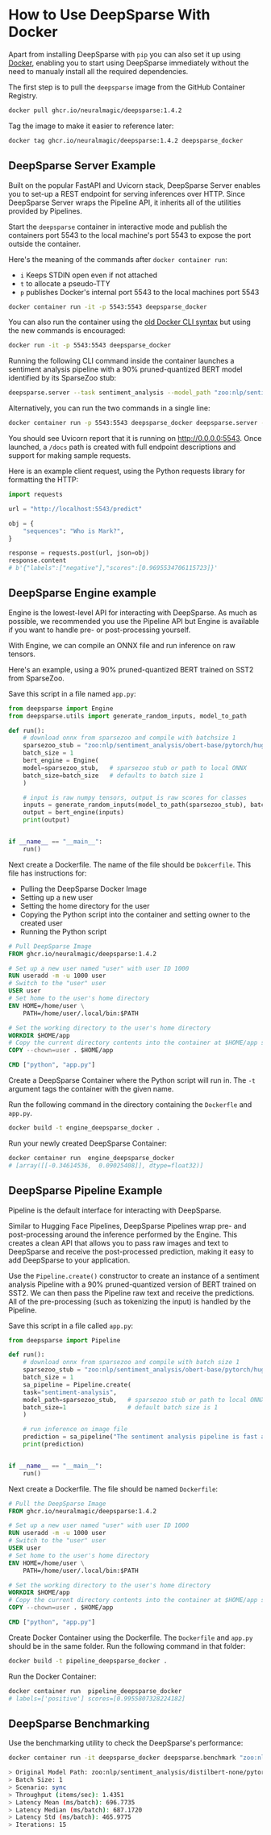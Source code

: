 <!--
Copyright (c) 2021 - present / Neuralmagic, Inc. All Rights Reserved.

Licensed under the Apache License, Version 2.0 (the "License");
you may not use this file except in compliance with the License.
You may obtain a copy of the License at

   http://www.apache.org/licenses/LICENSE-2.0

Unless required by applicable law or agreed to in writing,
software distributed under the License is distributed on an "AS IS" BASIS,
WITHOUT WARRANTIES OR CONDITIONS OF ANY KIND, either express or implied.
See the License for the specific language governing permissions and
limitations under the License.
-->
# How to Use DeepSparse With Docker 
Apart from installing DeepSparse with `pip` you can also set it up using [Docker](https://www.docker.com/), enabling you to start using DeepSparse immediately without the need to manualy install all the required dependencies. 

The first step is to pull the `deepsparse` image from the GitHub Container Registry. 

```bash
docker pull ghcr.io/neuralmagic/deepsparse:1.4.2
```

Tag the image to make it easier to reference later:

```bash
docker tag ghcr.io/neuralmagic/deepsparse:1.4.2 deepsparse_docker
```
## DeepSparse Server Example

Built on the popular FastAPI and Uvicorn stack, DeepSparse Server enables you to set-up a REST endpoint for serving inferences over HTTP. Since DeepSparse Server wraps the Pipeline API, it inherits all of the utilities provided by Pipelines.

Start the `deepsparse` container in interactive mode and publish the containers port 5543 to the local machine's port 5543 to expose the port outside the container. 

Here's the meaning of the commands after  `docker container run`:
- `i` Keeps STDIN open even if not attached
- `t` to allocate a pseudo-TTY
- `p` publishes Docker's internal port 5543 to the local machines port 5543
```bash
docker container run -it -p 5543:5543 deepsparse_docker
```
You can also run the container using the [old Docker CLI syntax](https://www.docker.com/blog/whats-new-in-docker-1-13/) but using the new commands is encouraged: 
```bash
docker run -it -p 5543:5543 deepsparse_docker
```
Running the following CLI command inside the container launches a sentiment analysis pipeline with a 90% pruned-quantized BERT model identified by its SparseZoo stub:

```bash
deepsparse.server --task sentiment_analysis --model_path "zoo:nlp/sentiment_analysis/distilbert-none/pytorch/huggingface/sst2/pruned90-none"
```
Alternatively, you can run the two commands in a single line: 
```bash 
docker container run -p 5543:5543 deepsparse_docker deepsparse.server --task sentiment_analysis --model_path "zoo:nlp/sentiment_analysis/distilbert-none/pytorch/huggingface/sst2/pruned90-none"
```
You should see Uvicorn report that it is running on http://0.0.0.0:5543. Once launched, a `/docs` path is created with full endpoint descriptions and support for making sample requests.

Here is an example client request, using the Python requests library for formatting the HTTP:
```python
import requests

url = "http://localhost:5543/predict"

obj = {
    "sequences": "Who is Mark?",
}

response = requests.post(url, json=obj)
response.content
# b'{"labels":["negative"],"scores":[0.9695534706115723]}'
```
## DeepSparse Engine example

Engine is the lowest-level API for interacting with DeepSparse. As much as possible, we recommended you use the Pipeline API but Engine is available if you want to handle pre- or post-processing yourself.

With Engine, we can compile an ONNX file and run inference on raw tensors.

Here's an example, using a 90% pruned-quantized BERT trained on SST2 from SparseZoo.

Save this script in a file named `app.py`:
```python
from deepsparse import Engine
from deepsparse.utils import generate_random_inputs, model_to_path

def run():
    # download onnx from sparsezoo and compile with batchsize 1
    sparsezoo_stub = "zoo:nlp/sentiment_analysis/obert-base/pytorch/huggingface/sst2/pruned90_quant-none"
    batch_size = 1
    bert_engine = Engine(
    model=sparsezoo_stub,   # sparsezoo stub or path to local ONNX
    batch_size=batch_size   # defaults to batch size 1
    )

    # input is raw numpy tensors, output is raw scores for classes
    inputs = generate_random_inputs(model_to_path(sparsezoo_stub), batch_size)
    output = bert_engine(inputs)
    print(output)


if __name__ == "__main__":
    run()
```
Next create a Dockerfile. The name of the file should be `Dokcerfile`. This file has instructions for: 
- Pulling the DeepSparse Docker Image 
- Setting up a new user 
- Setting the home directory for the user 
- Copying the Python script into the container and setting owner to the created user
- Running the Python script 
```Dockerfile
# Pull DeepSparse Image
FROM ghcr.io/neuralmagic/deepsparse:1.4.2

# Set up a new user named "user" with user ID 1000
RUN useradd -m -u 1000 user
# Switch to the "user" user
USER user
# Set home to the user's home directory
ENV HOME=/home/user \
    PATH=/home/user/.local/bin:$PATH

# Set the working directory to the user's home directory
WORKDIR $HOME/app
# Copy the current directory contents into the container at $HOME/app setting the owner to the user
COPY --chown=user . $HOME/app

CMD ["python", "app.py"]
```
Create a DeepSparse Container where the Python script will run in. The `-t` argument tags the container with the given name. 

Run the following command in the directory containing the `Dockerfle` and `app.py`. 
```bash 
docker build -t engine_deepsparse_docker .
```
Run your newly created DeepSparse Container: 
```bash 
docker container run  engine_deepsparse_docker
# [array([[-0.34614536,  0.09025408]], dtype=float32)]
```

## DeepSparse Pipeline Example
Pipeline is the default interface for interacting with DeepSparse.

Similar to Hugging Face Pipelines, DeepSparse Pipelines wrap pre- and post-processing around the inference performed by the Engine. This creates a clean API that allows you to pass raw images and text to DeepSparse and receive the post-processed prediction, making it easy to add DeepSparse to your application.

Use the `Pipeline.create()` constructor to create an instance of a sentiment analysis Pipeline with a 90% pruned-quantized version of BERT trained on SST2. We can then pass the Pipeline raw text and receive the predictions. All of the pre-processing (such as tokenizing the input) is handled by the Pipeline.

Save this script in a file called `app.py`:
```python
from deepsparse import Pipeline

def run():
    # download onnx from sparsezoo and compile with batch size 1
    sparsezoo_stub = "zoo:nlp/sentiment_analysis/obert-base/pytorch/huggingface/sst2/pruned90_quant-none"
    batch_size = 1
    sa_pipeline = Pipeline.create(
    task="sentiment-analysis",
    model_path=sparsezoo_stub,   # sparsezoo stub or path to local ONNX
    batch_size=1                 # default batch size is 1
    )

    # run inference on image file
    prediction = sa_pipeline("The sentiment analysis pipeline is fast and easy to use")
    print(prediction)


if __name__ == "__main__":
    run()
```
Next create a Dockerfile. The file should be named `Dockerfile`: 
```Dockerfile
# Pull the DeepSparse Image
FROM ghcr.io/neuralmagic/deepsparse:1.4.2

# Set up a new user named "user" with user ID 1000
RUN useradd -m -u 1000 user
# Switch to the "user" user
USER user
# Set home to the user's home directory
ENV HOME=/home/user \
    PATH=/home/user/.local/bin:$PATH

# Set the working directory to the user's home directory
WORKDIR $HOME/app
# Copy the current directory contents into the container at $HOME/app setting the owner to the user
COPY --chown=user . $HOME/app

CMD ["python", "app.py"]
```

Create Docker Container using the Dockerfile. The `Dockerfile` and `app.py` should be in the same folder. Run the following command in that folder:
```bash 
docker build -t pipeline_deepsparse_docker .
```
Run the Docker Container: 
```bash 
docker container run  pipeline_deepsparse_docker
# labels=['positive'] scores=[0.9955807328224182]
```
## DeepSparse Benchmarking

Use the benchmarking utility to check the DeepSparse's performance: 
```bash
docker container run -it deepsparse_docker deepsparse.benchmark "zoo:nlp/sentiment_analysis/distilbert-none/pytorch/huggingface/sst2/pruned90-none"

> Original Model Path: zoo:nlp/sentiment_analysis/distilbert-none/pytorch/huggingface/sst2/pruned90-none
> Batch Size: 1
> Scenario: sync
> Throughput (items/sec): 1.4351
> Latency Mean (ms/batch): 696.7735
> Latency Median (ms/batch): 687.1720
> Latency Std (ms/batch): 465.9775
> Iterations: 15
```

